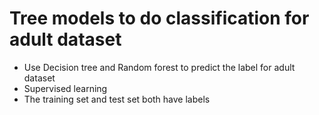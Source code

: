 # Tree models to do classification for adult dataset
* Use Decision tree and Random forest to predict the label for adult dataset
* Supervised learning
* The training set and test set both have labels

